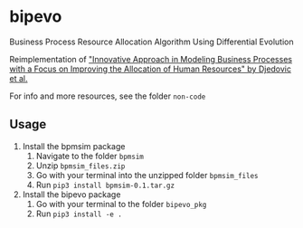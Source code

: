 # bipevo
Business Process Resource Allocation Algorithm Using Differential Evolution

Reimplementation of ["Innovative Approach in Modeling Business Processes with a Focus on Improving the Allocation of Human Resources" by Djedovic et al.](https://www.hindawi.com/journals/mpe/2018/9838560/)

For info and more resources, see the folder `non-code`

## Usage

1. Install the bpmsim package
   1. Navigate to the folder `bpmsim`
   2. Unzip `bpmsim_files.zip`
   3. Go with your terminal into the unzipped folder `bpmsim_files`
   4. Run `pip3 install bpmsim-0.1.tar.gz`
2. Install the bipevo package
   1. Go with your terminal to the folder `bipevo_pkg`
   2. Run `pip3 install -e .  `
